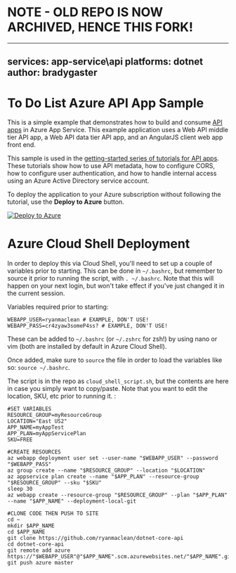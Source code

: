 # NOTE - OLD REPO IS NOW ARCHIVED, HENCE THIS FORK!

---
services: app-service\api
platforms: dotnet
author: bradygaster
---

# To Do List Azure API App Sample #

This is a simple example that demonstrates how to build and consume [API apps](http://azure.microsoft.com/en-us/documentation/articles/app-service-api-apps-why-best-platform/ "What are API Apps?") in Azure App Service. This example application uses a Web API middle tier API app, a Web API data tier API app, and an AngularJS client web app front end.  

This sample is used in the [getting-started series of tutorials for API apps](http://azure.microsoft.com/documentation/articles/app-service-api-dotnet-get-started/). These tutorials show how to use API metadata, how to configure CORS, how to configure user authentication, and how to handle internal access using an Azure Active Directory service account.

To deploy the application to your Azure subscription without following the tutorial, use the **Deploy to Azure** button.

[![Deploy to Azure](http://azuredeploy.net/deploybutton.png)](https://azuredeploy.net/)

# Azure Cloud Shell Deployment

In order to deploy this via Cloud Shell, you'll need to set up a couple of variables prior to starting. This can be done in `~/.bashrc`, but remember to source it prior to running the script, with `. ~/.bashrc`. Note that this will happen on your next login, but won't take effect if you've just changed it in the current session. 

Variables required prior to starting:

```
WEBAPP_USER=ryanmaclean # EXAMPLE, DON'T USE!
WEBAPP_PASS=cr4zyaw3someP4ss? # EXAMPLE, DON'T USE!
```

These can be added to `~/.bashrc` (or `~/.zshrc` for zsh!) by using nano or vim (both are installed by default in Azure Cloud Shell).

Once added, make sure to `source` the file in order to load the variables like so: `source ~/.bashrc`. 

The script is in the repo as `cloud_shell_script.sh`, but the contents are here in case you simply want to copy/paste. Note that you want to edit the location, SKU, etc prior to running it. : 

```
#SET VARIABLES
RESOURCE_GROUP=myResourceGroup
LOCATION="East US2"
APP_NAME=myAppTest
APP_PLAN=myAppServicePlan
SKU=FREE

#CREATE RESOURCES
az webapp deployment user set --user-name "$WEBAPP_USER" --password "$WEBAPP_PASS"
az group create --name "$RESOURCE_GROUP" --location "$LOCATION"
az appservice plan create --name "$APP_PLAN" --resource-group "$RESOURCE_GROUP" --sku "$SKU"
sleep 30
az webapp create --resource-group "$RESOURCE_GROUP" --plan "$APP_PLAN" --name "$APP_NAME" --deployment-local-git

#CLONE CODE THEN PUSH TO SITE
cd ~
mkdir $APP_NAME
cd $APP_NAME
git clone https://github.com/ryanmaclean/dotnet-core-api
cd dotnet-core-api
git remote add azure https://"$WEBAPP_USER"@"$APP_NAME".scm.azurewebsites.net/"$APP_NAME".git
git push azure master
```
